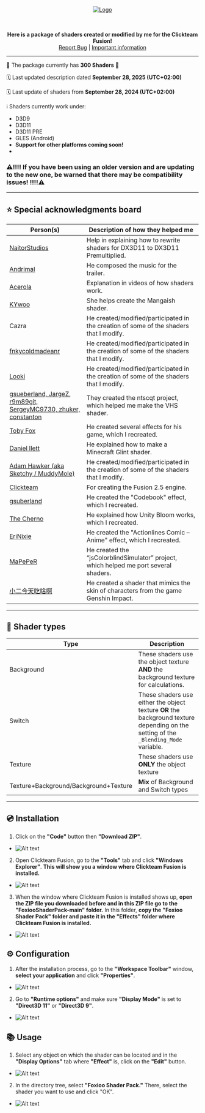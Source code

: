 <div align="center">
   
   <a href="https://github.com/FoxiooOfficial/FoxiooShaderPack">
       <img src="Resources/Logo/FSP.png" alt="Logo">
   </a>
     
   <br><br>
   <b>Here is a package of shaders created or modified by me for the Clickteam Fusion!</b><br>
   <a href="https://github.com/FoxiooOfficial/FoxiooShaderPack/issues">Report Bug</a>
   |
   <a href="https://github.com/FoxiooOfficial/FoxiooShaderPack/labels/important%20information">Important information</a>
</div>

___

🥳 The package currently has **300 Shaders** 🎉

🗓️ Last updated description dated **September 28, 2025 (UTC+02:00)**

🗓️ Last update of shaders from **September 28, 2024 (UTC+02:00)**

ℹ️ Shaders currently work under:
- D3D9
- D3D11
- D3D11 PRE
- GLES (Android)
- **Support for other platforms coming soon!**
- 
### ⚠️‼️‼️ **If you have been using an older version and are updating to the new one, be warned that there may be compatibility issues!** ‼️‼️⚠️

---

## ⭐ Special acknowledgments board

| Person(s)                                                  | Description of how they helped me                                                      |
|------------------------------------------------------------|----------------------------------------------------------------------------------------|
| <a href="https://github.com/NaitorStudios">NaitorStudios</a>                                              | Help in explaining how to rewrite shaders for DX3D11 to DX3D11 Premultiplied.          |
| <a href="https://linktr.ee/just_andrimal">Andrimal</a>                                                   | He composed the music for the trailer.                                                 |
| [Acerola](https://www.youtube.com/@Acerola_t)                                                    | Explanation in videos of how shaders work.                                             |
| [KYwoo](https://linktr.ee/KYwoo.socialss)                                                      | She helps create the Mangaish shader.                                                             |
| Cazra                                                      | He created/modified/participated in the creation of some of the shaders that I modify. |
| [fnkycoldmadeanr](https://github.com/fnkycoldmadeanr)                                            | He created/modified/participated in the creation of some of the shaders that I modify. |
| [Looki](https://community.clickteam.com/user/5742-looki/)                                                      | He created/modified/participated in the creation of some of the shaders that I modify. |
| [gsueberland, JargeZ, r9m89git, SergeyMC9730, zhuker, constanton](https://github.com/JargeZ/ntscqt) | They created the ntscqt project, which helped me make the VHS shader.                  |
| [Toby Fox](https://x.com/tobyfox)                                                   | He created several effects for his game, which I recreated.                            |
| [Daniel Ilett](https://www.youtube.com/dilett07)                                               | He explained how to make a Minecraft Glint shader.                                     |
| [Adam Hawker (aka Sketchy / MuddyMole)](https://community.clickteam.com/user/7947-muddymole/)                      | He created/modified/participated in the creation of some of the shaders that I modify. |
| [Clickteam](https://www.youtube.com/@ClickteamLLC)                                                  | For creating the Fusion 2.5 engine.                                                    |
| [gsuberland](https://forums.getpaint.net/topic/30276-glitch-effect-plugin-polyglitch-v14b/)                                                 | He created the "Codebook" effect, which I recreated.                                   |
| [The Cherno](https://www.youtube.com/@TheCherno)                                                 | He explained how Unity Bloom works, which I recreated.                                 |
| [EriNixie](https://godotshaders.com/shader/actionlines-comic-anime/)                                                   | He created the "Actionlines Comic – Anime" effect, which I recreated.                  |
| [MaPePeR](https://github.com/MaPePeR/jsColorblindSimulator)                                                    | He created the “jsColorblindSimulator” project, which helped me port several shaders.  |
| [小二今天吃啥啊](https://space.bilibili.com/437528440)                                              | He created a shader that mimics the skin of characters from the game Genshin Impact.   |

---

## 🌸 Shader types

| Type                                  | Description                                                                                                                          |
|---------------------------------------|--------------------------------------------------------------------------------------------------------------------------------------|
| Background                            | These shaders use the object texture **AND** the background texture for calculations.                                                |
| Switch                                | These shaders use either the object texture **OR** the background texture depending on the setting of the `_Blending_Mode` variable. |
| Texture                               | These shaders use **ONLY** the object texture                                                                                        |
| Texture+Background/Background+Texture | **Mix** of Background and Switch types                                                                                               |

---

## 💿 Installation

1. Click on the **"Code"** button then **"Download ZIP"**.
- ![Alt text](https://github.com/FoxiooOfficial/FoxiooShaderPack/blob/main/Resources/Installaton/1.png?raw=true)
2. Open Clickteam Fusion, go to the **"Tools"** tab and click **"Windows Explorer"**. **This will show you a window where Clickteam Fusion is installed.**
- ![Alt text](https://github.com/FoxiooOfficial/FoxiooShaderPack/blob/main/Resources/Installaton/2.png?raw=true)
3. When the window where Clickteam Fusion is installed shows up, **open the ZIP file you downloaded before and in this ZIP file go to the "FoxiooShaderPack-main" folder.** In this folder, **copy the "Foxioo Shader Pack" folder and paste it in the "Effects" folder where Clickteam Fusion is installed.**
- ![Alt text](https://github.com/FoxiooOfficial/FoxiooShaderPack/blob/main/Resources/Installaton/3.png?raw=true)


## ⚙️ Configuration

1. After the installation process, go to the **"Workspace Toolbar"** window, **select your application** and click **"Properties"**.
- ![Alt text](https://github.com/FoxiooOfficial/FoxiooShaderPack/blob/main/Resources/Usage/1.png?raw=true)
2. Go to **"Runtime options"** and make sure **"Display Mode"** is set to **"Direct3D 11"** or **"Direct3D 9"**.
   
- ![Alt text](https://github.com/FoxiooOfficial/FoxiooShaderPack/blob/main/Resources/Usage/2.png?raw=true)

## 📚 Usage

1. Select any object on which the shader can be located and in the **"Display Options"** tab where **"Effect"** is, click on the **"Edit"** button.
- ![Alt text](https://github.com/FoxiooOfficial/FoxiooShaderPack/blob/main/Resources/Usage/4.png?raw=true)
2. In the directory tree, select **"Foxioo Shader Pack."** There, select the shader you want to use and click "OK".
- ![Alt text](https://github.com/FoxiooOfficial/FoxiooShaderPack/blob/main/Resources/Usage/5.png?raw=true)
